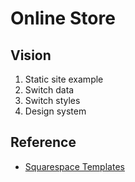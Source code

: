 # Online Store

## Vision

1. Static site example
2. Switch data
3. Switch styles
4. Design system

## Reference

* [Squarespace Templates](https://www.squarespace.com/templates/online-stores)